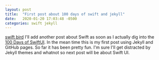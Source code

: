 ```yaml
---
layout: post
title:  "First post about 100 days of swift and jekyll"
date:   2020-01-20 17:03:48 -0500
categories: swift jekyll
---
```

[swift bird](images/bird-on-a-wire.jpg)
I'll add another post about Swift as soon as I actually dig into the [100 Days of SwiftUI](https://www.hackingwithswift.com/100/swiftui). In the mean time this is my first post using Jekyll and GitHub pages. So far it has been pretty fun. I'm sure I'll get distracted by Jekyll themes and whatnot so next post will be about Swift UI.
